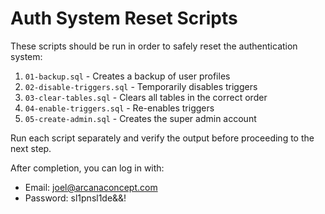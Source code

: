 # Auth System Reset Scripts

These scripts should be run in order to safely reset the authentication system:

1. `01-backup.sql` - Creates a backup of user profiles
2. `02-disable-triggers.sql` - Temporarily disables triggers
3. `03-clear-tables.sql` - Clears all tables in the correct order
4. `04-enable-triggers.sql` - Re-enables triggers
5. `05-create-admin.sql` - Creates the super admin account

Run each script separately and verify the output before proceeding to the next step.

After completion, you can log in with:
- Email: joel@arcanaconcept.com
- Password: sl1pnsl1de&&!